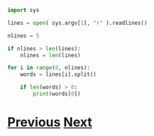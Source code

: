 ---
---

```python
import sys

lines = open( sys.argv[1], "r" ).readlines()

nlines = 5

if nlines > len(lines):
    nlines = len(lines)

for i in range(0, nlines):
    words = lines[i].split()

    if len(words) > 0:
        print(words[0])
```

# [Previous](../splitting) [Next](../splitting)
